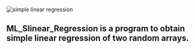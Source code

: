 ![simple linear regression](https://encrypted-tbn0.gstatic.com/images?q=tbn:ANd9GcTqQDTogLPjuNNizYgCK5qKVRyBWJfByawy5w&s)


ML_Slinear_Regression is a program to obtain simple linear regression of two random arrays.
---

